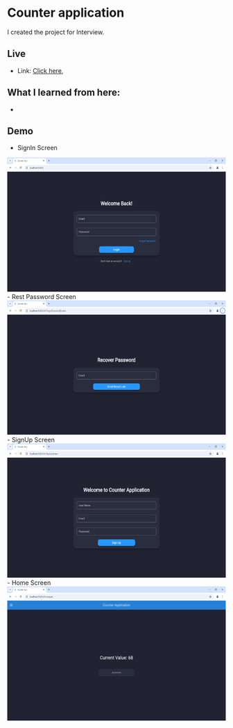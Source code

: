 # Counter application

I created the project for Interview.

## Live

-  Link: [Click here](https://counteraplication.web.app),

## What I learned from here:

  - 

## Demo

 - SignIn Screen
<img src="assets/images/1..png"  height="309" width="576" alt="Counter Application Image1" />
 - Rest Password Screen
<img src="assets/images/2.png"  height="309" width="576" alt="Counter Application Image2" />
 - SignUp Screen
<img src="assets/images/3.png" height="309" width="576" alt="Counter Application Image3" />
 - Home Screen
<img src="assets/images/4.png" height="309" width="576" alt="Counter Application Image4" />


